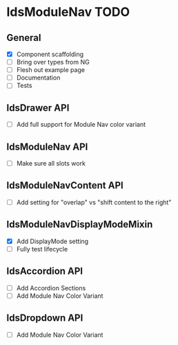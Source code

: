 # IdsModuleNav TODO

## General

- [x] Component scaffolding
- [ ] Bring over types from NG
- [ ] Flesh out example page
- [ ] Documentation
- [ ] Tests

## IdsDrawer API

- [ ] Add full support for Module Nav color variant

## IdsModuleNav API

- [ ] Make sure all slots work

## IdsModuleNavContent API

- [ ] Add setting for "overlap" vs "shift content to the right"

## IdsModuleNavDisplayModeMixin

- [x] Add DisplayMode setting
- [ ] Fully test lifecycle

## IdsAccordion API

- [ ] Add Accordion Sections
- [ ] Add Module Nav Color Variant

## IdsDropdown API

- [ ] Add Module Nav Color Variant
